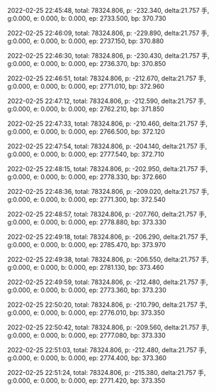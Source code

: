 2022-02-25 22:45:48, total: 78324.806, p: -232.340, delta:21.757 手, g:0.000, e: 0.000, b: 0.000, ep: 2733.500, bp: 370.730

2022-02-25 22:46:09, total: 78324.806, p: -229.890, delta:21.757 手, g:0.000, e: 0.000, b: 0.000, ep: 2737.150, bp: 370.880

2022-02-25 22:46:30, total: 78324.806, p: -230.430, delta:21.757 手, g:0.000, e: 0.000, b: 0.000, ep: 2736.370, bp: 370.850

2022-02-25 22:46:51, total: 78324.806, p: -212.670, delta:21.757 手, g:0.000, e: 0.000, b: 0.000, ep: 2771.010, bp: 372.960

2022-02-25 22:47:12, total: 78324.806, p: -212.590, delta:21.757 手, g:0.000, e: 0.000, b: 0.000, ep: 2762.210, bp: 371.850

2022-02-25 22:47:33, total: 78324.806, p: -210.460, delta:21.757 手, g:0.000, e: 0.000, b: 0.000, ep: 2766.500, bp: 372.120

2022-02-25 22:47:54, total: 78324.806, p: -204.140, delta:21.757 手, g:0.000, e: 0.000, b: 0.000, ep: 2777.540, bp: 372.710

2022-02-25 22:48:15, total: 78324.806, p: -202.950, delta:21.757 手, g:0.000, e: 0.000, b: 0.000, ep: 2778.330, bp: 372.660

2022-02-25 22:48:36, total: 78324.806, p: -209.020, delta:21.757 手, g:0.000, e: 0.000, b: 0.000, ep: 2771.300, bp: 372.540

2022-02-25 22:48:57, total: 78324.806, p: -207.760, delta:21.757 手, g:0.000, e: 0.000, b: 0.000, ep: 2778.880, bp: 373.330

2022-02-25 22:49:18, total: 78324.806, p: -206.290, delta:21.757 手, g:0.000, e: 0.000, b: 0.000, ep: 2785.470, bp: 373.970

2022-02-25 22:49:38, total: 78324.806, p: -206.550, delta:21.757 手, g:0.000, e: 0.000, b: 0.000, ep: 2781.130, bp: 373.460

2022-02-25 22:49:59, total: 78324.806, p: -212.480, delta:21.757 手, g:0.000, e: 0.000, b: 0.000, ep: 2773.360, bp: 373.230

2022-02-25 22:50:20, total: 78324.806, p: -210.790, delta:21.757 手, g:0.000, e: 0.000, b: 0.000, ep: 2776.010, bp: 373.350

2022-02-25 22:50:42, total: 78324.806, p: -209.560, delta:21.757 手, g:0.000, e: 0.000, b: 0.000, ep: 2777.080, bp: 373.330

2022-02-25 22:51:03, total: 78324.806, p: -212.480, delta:21.757 手, g:0.000, e: 0.000, b: 0.000, ep: 2774.400, bp: 373.360

2022-02-25 22:51:24, total: 78324.806, p: -215.380, delta:21.757 手, g:0.000, e: 0.000, b: 0.000, ep: 2771.420, bp: 373.350
